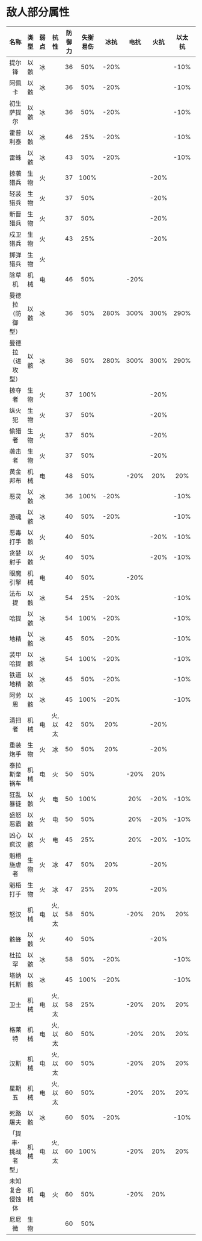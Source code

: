 # 敌人部分属性

| 名称         | 类型 | 弱点 | 抗性   | 防御力 | 失衡易伤 | 冰抗   | 电抗   | 火抗   | 以太抗  | 物抗   |
|:----------:|:---:|:---:|:----:|:---:|:----:|:----:|:----:|:----:|:----:|:----:|
| 提尔锋        | 以骸 | 冰  |      | 36  | 50%  | -20% |      |      | -10% |      |
| 阿佩卡        | 以骸 | 冰  |      | 36  | 50%  | -20% |      |      | -10% |      |
| 初生萨提尔      | 以骸 | 冰  |      | 36  | 50%  | -20% |      |      | -10% |      |
| 霍普利泰       | 以骸 | 冰  |      | 46  | 25%  | -20% |      |      | -10% |      |
| 雷蛛         | 以骸 | 冰  |      | 43  | 50%  | -20% |      |      | -10% |      |
| 掠袭猎兵       | 生物 | 火  |      | 37  | 100% |      |      | -20% |      |      |
| 轻装猎兵       | 生物 | 火  |      | 37  | 50%  |      |      | -20% |      |      |
| 新晋猎兵       | 生物 | 火  |      | 37  | 50%  |      |      | -20% |      |      |
| 戍卫猎兵       | 生物 | 火  |      | 43  | 25%  |      |      | -20% |      |      |
| 掷弹猎兵       | 生物 | 火  |      |     |      |      |      |      |      |      |
| 除草机        | 机械 | 电  |      | 46  | 50%  |      | -20% |      |      |      |
| 曼德拉（防御型）   | 以骸 | 冰  |      | 36  | 50%  | 280% | 300% | 300% | 290% | 300% |
| 曼德拉（进攻型）   | 以骸 | 冰  |      | 36  | 50%  | 280% | 300% | 300% | 290% | 300% |
| 掠夺者        | 生物 | 火  |      | 37  | 100% |      |      | -20% |      |      |
| 纵火犯        | 生物 | 火  |      | 37  | 50%  |      |      | -20% |      |      |
| 偷猎者        | 生物 | 火  |      | 37  | 50%  |      |      | -20% |      |      |
| 袭击者        | 生物 | 火  |      | 37  | 50%  |      |      | -20% |      |      |
| 黄金邦布       | 机械 | 电  |      | 48  | 50%  |      | -20% | 20%  | 20%  |      |
| 恶灵         | 以骸 | 冰  |      | 36  | 100% | -20% |      |      | -10% |      |
| 游魂         | 以骸 | 冰  |      | 40  | 50%  | -20% |      |      | -10% |      |
| 恶毒打手       | 以骸 | 火  |      | 40  | 50%  |      |      | -20% | -10% |      |
| 贪婪射手       | 以骸 | 火  |      | 40  | 50%  |      |      | -20% | -10% |      |
| 眼魔引擎       | 机械 | 电  |      | 40  | 50%  |      | -20% |      |      |      |
| 法布提        | 以骸 | 冰  |      | 54  | 25%  | -20% |      |      | -10% |      |
| 哈提         | 以骸 | 冰  |      | 54  | 100% | -20% |      |      | -10% |      |
| 地精         | 以骸 | 冰  |      | 45  | 50%  | -20% |      |      | -10% |      |
| 装甲哈提       | 以骸 | 冰  |      | 54  | 100% | -20% |      |      | -10% |      |
| 铁道地精       | 以骸 | 冰  |      | 45  | 50%  | -20% |      |      | -10% |      |
| 阿劳恩        | 以骸 | 冰  |      | 45  | 100% | -20% |      |      | -10% |      |
| 清扫者        | 机械 | 电  | 火,以太 | 42  | 50%  | 20%  |      | -20% |      |      |
| 重装炮手       | 生物 | 火  | 冰    | 50  | 50%  | 20%  |      | -20% |      |      |
| 泰拉斯奎祸车     | 机械 | 电  | 火    | 50  | 50%  |      | -20% | 20%  |      |      |
| 狂乱暴徒       | 以骸 | 火  | 电    | 50  | 100% |      | 20%  | -20% | -10% |      |
| 盛怒恶霸       | 以骸 | 火  | 电    | 50  | 50%  |      | 20%  | -20% | -10% |      |
| 凶心疯汉       | 以骸 | 火  | 电    | 45  | 25%  |      | 20%  | -20% | -10% |      |
| 魁梧施虐者      | 生物 | 火  | 冰    | 47  | 50%  | 20%  |      | -20% |      |      |
| 魁梧打手       | 生物 | 火  | 冰    | 47  | 25%  | 20%  |      | -20% |      |      |
| 怒汉         | 机械 | 电  | 火,以太 | 58  | 50%  |      | -20% | 20%  | 20%  |      |
| 骸蜂         | 以骸 | 火  |      | 40  | 50%  |      |      | -20% |      |      |
| 杜拉罕        | 以骸 | 冰  |      | 58  | 50%  | -20% |      |      | -10% |      |
| 塔纳托斯       | 以骸 | 冰  |      | 45  | 100% | -20% |      |      | -10% |      |
| 卫士         | 机械 | 电  | 火,以太 | 58  | 25%  |      | -20% | 20%  | 20%  |      |
| 格莱特        | 机械 | 电  | 火,以太 | 60  | 50%  |      | -20% | 20%  | 20%  |      |
| 汉斯         | 机械 | 电  | 火,以太 | 60  | 50%  |      | -20% | 20%  | 20%  |      |
| 星期五        | 机械 | 电  | 火,以太 | 60  | 50%  |      | -20% | 20%  | 20%  |      |
| 死路屠夫       | 以骸 | 冰  |      | 60  | 50%  | -20% |      |      | -10% |      |
| 「提丰· 挑战者型」 | 机械 | 电  | 火,以太 | 60  | 100% |      | -20% | 20%  | 20%  |      |
| 未知复合侵蚀体    | 机械 | 电  | 火    | 60  | 50%  |      | -20% | 20%  |      |      |
| 尼尼微        | 生物 |    |      | 60  | 50%  |      |      |      |      |      |
